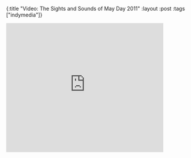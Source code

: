 {:title "Video: The Sights and Sounds of May Day 2011"
:layout :post
:tags  ["indymedia"]}

<iframe width="425" height="349" src="http://www.youtube.com/embed/vtjWsGn08dE" frameborder="0" allowfullscreen></iframe>
